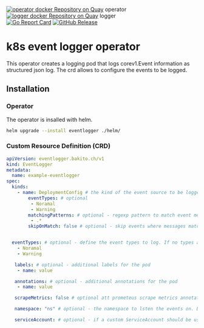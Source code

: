 [![operator docker Repository on Quay](https://quay.io/repository/bakito/k8s-event-logger-operator/status "operator docker Repository on Quay")](https://quay.io/repository/bakito/k8s-event-logger-operator) operator  
[![logger docker Repository on Quay](https://quay.io/repository/bakito/k8s-event-logger/status "logger docker Repository on Quay")](https://quay.io/repository/bakito/k8s-event-logger) logger  
[![Go Report Card](https://goreportcard.com/badge/github.com/bakito/k8s-event-logger-operator)](https://goreportcard.com/report/github.com/bakito/k8s-event-logger-operator) 
[![GitHub Release](https://img.shields.io/github/release/bakito/k8s-event-logger-operator.svg?style=flat)](https://github.com/bakito/k8s-event-logger-operator/releases)

# k8s event logger operator

This operator creates a logging pod that logs corev1.Event information as structured json log.
The crd allows to configure the events to be logged.

## Installation

### Operator
The operator is insalled with helm.

```bash
helm upgrade --install eventlogger ./helm/
```

### Custom Resource Definition (CRD)

```yaml
apiVersion: eventlogger.bakito.ch/v1
kind: EventLogger
metadata:
  name: example-eventlogger
spec:
  kinds:
    - name: DeploymentConfig # the kind of the event source to be loggeed
        eventTypes: # optional
         - Noramal
         - Warning
        matchingPatterns: # optional - regexp pattern to match event messages
         - .*
        skipOnMatch: false # optional - skip events where messages match the pattern. Default false


  eventTypes: # optional - define the event types to log. If no types are defined, all events are logged
    - Noramal
    - Warning

   labels: # optional - additional labels for the pod
    - name: value

   annotations: # optional - additional annotations for the pod
    - name: value

   scrapeMetrics: false # optional att prometeus scrape metrics annotation to the pod. Default false

   namespace: "ns" # optional - the namespace to lsten the events on. Default the current namespace

   serviceAccount: # optional - if a custom ServiceAccount should be used for the pod. Default ServiceAccount is automatically created
```
